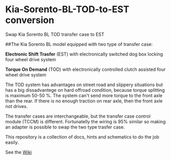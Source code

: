 # Kia-Sorento-BL-TOD-to-EST conversion
Swap Kia Sorento BL TOD transfer case to EST

##The Kia Sorento BL model equipped with two type of transfer case:

**Electronic Shift Trasfer** (EST) with electronically switched dog box locking four wheel drive system

**Torque On Demand** (TOD) with electronically controlled clutch assisted four wheel drive system

The TOD system has advantages on street road and slippery situations but has a big dissadvantege on hard offroad condition, because torque splitting is maximum 50-50 %. The system can't send more torque to the front axle than the rear. If there is no enough traction on rear axle, then the front axle not drives.

The transfer cases are interchangeable, but the transfer case control module (TCCM) is different. Fortunatelly the wiring is 95% similar so making an adapter is possible to swap the two type trasfer case.

This repository is a collection of docs, hints and schematics to do the job easily.

See the [Wiki](https://github.com/zolalmasi/Kia-Sorento-BL-TOD-to-EST-conversion/wiki)

